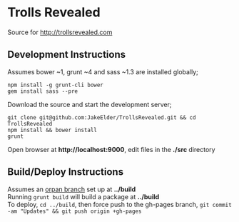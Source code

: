 # Trolls Revealed
Source for http://trollsrevealed.com

## Development Instructions
Assumes bower ~1, grunt ~4 and sass ~1.3 are installed globally;

```
npm install -g grunt-cli bower
gem install sass --pre
```

Download the source and start the development server;

```
git clone git@github.com:JakeElder/TrollsRevealed.git && cd TrollsRevealed
npm install && bower install
grunt
```

Open browser at **http://localhost:9000**, edit files in the **./src** directory

## Build/Deploy Instructions
Assumes an [orpan branch](https://help.github.com/articles/creating-project-pages-manually) set up at **../build**  
Running `grunt build` will build a package at **../build**  
To deploy, `cd ../build`, then force push to the gh-pages branch, `git commit -am "Updates" && git push origin +gh-pages`
